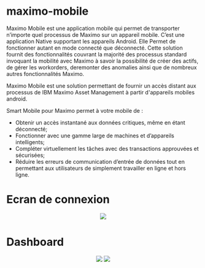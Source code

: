 # maximo-mobile

Maximo Mobile est une application mobile qui permet de transporter n’importe quel processus de Maximo sur un appareil mobile. C’est une application Native supportant les appareils Android. Elle Permet de fonctionner autant en mode connecté que déconnecté. Cette solution fournit des fonctionnalités couvrant la majorité des processus standard invoquant la mobilité avec Maximo à savoir la possibilité de créer des actifs, de gérer les workorders, deremonter des anomalies ainsi que de nombreux autres fonctionnalités Maximo.

Maximo Mobile est une solution permettant de fournir un accès distant aux processus de IBM Maximo Asset Management à partir d'appareils mobiles android.

Smart Mobile pour Maximo permet à votre mobile de :
- Obtenir un accès instantané aux données critiques, même en étant déconnecté;
- Fonctionner avec une gamme large de machines et d’appareils intelligents;
- Compléter virtuellement les tâches avec des transactions approuvées et sécurisées;
- Réduire les erreurs de communication d’entrée de données tout en permettant aux utilisateurs de simplement travailler en ligne et hors ligne.


# Ecran de connexion 

<p align="center">
   <img src="https://github.com/lamkadmi/maximo-mobile-demo/blob/main/screenshots/Capture%20d’écran%202022-04-23%20à%2020.07.35.png" width="300"/>
</p>

# Dashboard

<p align="center">
  <img src="https://github.com/lamkadmi/maximo-mobile-demo/blob/main/screenshots/Capture%20d’écran%202022-04-23%20à%2020.05.04.png" width="250"/>
   
  <img src="https://github.com/lamkadmi/maximo-mobile-demo/blob/main/screenshots/Capture%20d’écran%202022-04-23%20à%2020.09.22.png" width="250"/>
</p>
